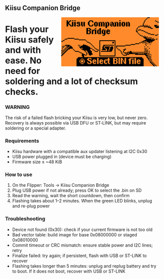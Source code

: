 ## Kiisu Companion Bridge

<img src="./Screenshot.png" align="right" width="320" />

# Flash your Kiisu safely and with ease. No need for soldering and a lot of checksum checks.

### WARNING
The risk of a failed flash bricking your Kiisu is very low, but never zero.
Recovery is always possible via USB DFU or ST‑LINK, but may require soldering or a special adapter.

### Requirements
- Kiisu hardware with a compatible aux updater listening at I2C 0x30
- USB power plugged in (device must be charging)
- Firmware size ≤ ~48 KiB

### How to use
1. On the Flipper: Tools → Kiisu Companion Bridge
2. Plug USB power if not already; press OK to select the .bin on SD
3. Read the warning, wait the short countdown, then confirm
4. Flashing takes about 1–2 minutes. When the green LED blinks, unplug and re-plug power

### Troubleshooting
- Device not found (0x30): check if your current firmware is not too old
- Bad vector table: build image for base 0x08000000 or staged 0x08010000
- Commit timeout or CRC mismatch: ensure stable power and I2C lines; retry
- Finalize failed: try again; if persistent, flash with USB or ST-LINK to recover
- Flashing takes longer than 5 minutes: unplug and replug battery and try to boot. If it does not boot, recover with USB or ST-LINK